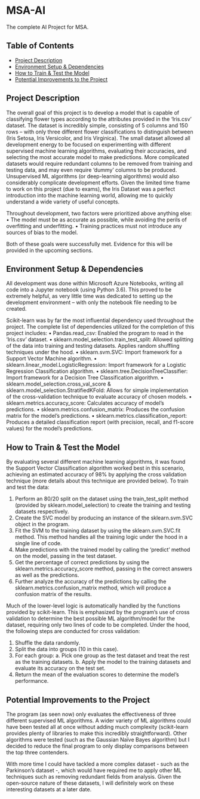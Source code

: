 # MSA-AI
The complete AI Project for MSA.

## Table of Contents
* [Project Description](#project-description)
* [Environment Setup & Dependencies](#environment-setup-&-dependencies)
* [How to Train & Test the Model](#how-to-train-&-test-the-model)
* [Potential Improvements to the Project](#potential-improvements-to-the-project)

## Project Description
The overall goal of this project is to develop a model that is capable of classifying flower types according to the attributes provided in the ‘Iris.csv’ dataset. The dataset is incredibly simple, consisting of 5 columns and 150 rows – with only three different flower classifications to distinguish between (Iris Setosa, Iris Versicolor, and Iris Virginica). The small dataset allowed all development energy to be focused on experimenting with different supervised machine learning algorithms, evaluating their accuracies, and selecting the most accurate model to make predictions. More complicated datasets would require redundant columns to be removed from training and testing data, and may even require ‘dummy’ columns to be produced. Unsupervised ML algorithms (or deep-learning algorithms) would also considerably complicate development efforts. Given the limited time frame to work on this project (due to exams), the Iris Dataset was a perfect introduction into the machine learning world, allowing me to quickly understand a wide variety of useful concepts.

Throughout development, two factors were prioritized above anything else:
•	The model must be as accurate as possible, while avoiding the perils of overfitting and underfitting. 
•	Training practices must not introduce any sources of bias to the model. 

Both of these goals were successfully met. Evidence for this will be provided in the upcoming sections.

## Environment Setup & Dependencies
All development was done within Microsoft Azure Notebooks, writing all code into a Jupyter notebook (using Python 3.6). This proved to be extremely helpful, as very little time was dedicated to setting up the development environment – with only the notebook file needing to be created.  

Scikit-learn was by far the most influential dependency used throughout the project. The complete list of dependencies utilized for the completion of this project includes:
•	Pandas.read_csv: Enabled the program to read in the ‘Iris.csv’ dataset.
•	sklearn.model_selection.train_test_split: Allowed splitting of the data into training and testing datasets. Applies random shuffling techniques under the hood.
•	sklearn.svm.SVC: Import framework for a Support Vector Machine algorithm.
•	sklearn.linear_model.LogisticRegression: Import framework for a Logistic Regression Classification algorithm.
•	sklearn.tree.DecisionTreeClassifier: Import framework for a Decision Tree Classification algorithm.
•	sklearn.model_selection.cross_val_score & sklearn.model_selection.StratifiedKFold: Allows for simple implementation of the cross-validation technique to evaluate accuracy of chosen models.
•	sklearn.metrics.accuracy_score: Calculates accuracy of model’s predictions.
•	sklearn.metrics.confusion_matrix: Produces the confusion matrix for the model’s predictions.
•	sklearn.metrics.classification_report: Produces a detailed classification report (with precision, recall, and f1-score values) for the model’s predictions.

## How to Train & Test the Model
By evaluating several different machine learning algorithms, it was found the Support Vector Classification algorithm worked best in this scenario, achieving an estimated accuracy of 98% by applying the cross validation technique (more details about this technique are provided below). To train and test the data:
1.	Perform an 80/20 split on the dataset using the train_test_split method (provided by sklearn.model_selection) to create the training and testing datasets respectively.
2.	Create the SVC model by producing an instance of the sklearn.svm.SVC object in the program.
3.	Fit the SVM to the training dataset by using the sklearn.svm.SVC.fit method. This method handles all the training logic under the hood in a single line of code.
4.	Make predictions with the trained model by calling the ‘predict’ method on the model, passing in the test dataset.
5.	Get the percentage of correct predictions by using the sklearn.metrics.accuracy_score method, passing in the correct answers as well as the predictions.
6.	Further analyze the accuracy of the predictions by calling the sklearn.metrics.confusion_matrix method, which will produce a confusion matrix of the results.

Much of the lower-level logic is automatically handled by the functions provided by scikit-learn. This is emphasized by the program’s use of cross validation to determine the best possible ML algorithm/model for the dataset, requiring only two lines of code to be completed. Under the hood, the following steps are conducted for cross validation:
1.	Shuffle the data randomly.
2.	Split the data into groups (10 in this case).
3.	For each group:
a.	Pick one group as the test dataset and treat the rest as the training datasets.
b.	Apply the model to the training datasets and evaluate its accuracy on the test set.
4.	Return the mean of the evaluation scores to determine the model’s performance.

## Potential Improvements to the Project
The program (as seen now) only evaluates the effectiveness of three different supervised ML algorithms. A wider variety of ML algorithms could have been tested all at once without adding much complexity (scikit-learn provides plenty of libraries to make this incredibly straightforward). Other algorithms were tested (such as the Gaussian Naïve Bayes algorithm) but I decided to reduce the final program to only display comparisons between the top three contenders.

With more time I could have tackled a more complex dataset - such as the Parkinson’s dataset -, which would have required me to apply other ML techniques such as removing redundant fields from analysis. Given the open-source nature of these datasets, I will definitely work on these interesting datasets at a later date.
